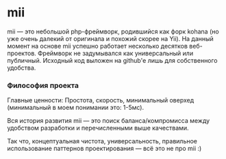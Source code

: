# mii

mii — это небольшой php-фреймворк, родившийся как форк kohana (но уже очень далекий от оригинала и похожий скорее на Yii). 
На данный момент на основе mii успешно работает несколько десятков веб-проектов. 
Фреймворк не задумывался как универсальный или публичный. Исходный код выложен на github'е лишь для собственного удобства.

### Философия проекта
Главные ценности: Простота, скорость, минимальный оверхед (минимальный в моем понимании это: 1-5мс). 

Вся история развития mii — это поиск баланса/компромисса между удобством разработки и перечисленными выше качествами. 

Так что, концептуальная чистота, универсальность, правильное использование паттернов проектирования — всё это не про mii :)
